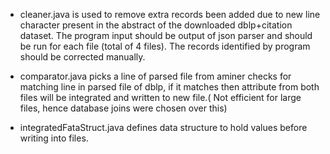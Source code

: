 

* cleaner.java is used to remove extra records been added due to new line character present in the abstract of the downloaded dblp+citation dataset. The program input should be output of json parser and should be run for each file (total of 4 files). The records identified by program should be corrected manually.


* comparator.java picks a line of parsed file from aminer checks for matching line in parsed file of dblp, if it matches then attribute from both files will be integrated and written to new file.( Not efficient for large files, hence database joins were chosen over this)

* integratedFataStruct.java defines data structure to hold values before writing into files.
